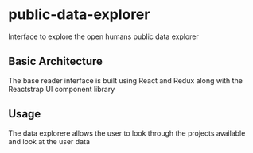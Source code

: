 # public-data-explorer

Interface to explore the open humans public data explorer

## Basic Architecture

The base reader interface is built using React and Redux along with the Reactstrap UI component library

## Usage

The data explorere allows the user to look through the projects available and look at the user data